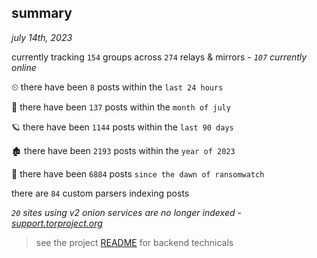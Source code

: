 
## summary
_july 14th, 2023_

currently tracking `154` groups across `274` relays & mirrors - _`107` currently online_

⏲ there have been `8` posts within the `last 24 hours`

🦈 there have been `137` posts within the `month of july`

🪐 there have been `1144` posts within the `last 90 days`

🏚 there have been `2193` posts within the `year of 2023`

🦕 there have been `6884` posts `since the dawn of ransomwatch`

there are `84` custom parsers indexing posts

_`20` sites using v2 onion services are no longer indexed - [support.torproject.org](https://support.torproject.org/onionservices/v2-deprecation/)_

> see the project [README](https://github.com/joshhighet/ransomwatch#ransomwatch--) for backend technicals
